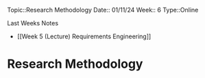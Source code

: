 
 Topic::Research Methodology
 Date:: 01/11/24
 Week:: 6
 Type::Online

 Last Weeks Notes
 - [[Week 5 (Lecture) Requirements Engineering]]
# Research Methodology
